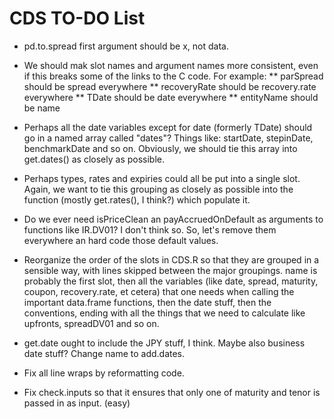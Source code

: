 CDS TO-DO List
========================================================
* pd.to.spread first argument should be x, not data.
* We should mak slot names and argument names more consistent, even if this breaks some of the links to the C code. For example:
** parSpread should be spread everywhere
** recoveryRate should be recovery.rate everywhere
** TDate should be date everywhere
** entityName should be name

* Perhaps all the date variables except for date (formerly TDate) should go in a named array called "dates"? Things like: startDate, stepinDate, benchmarkDate and so on. Obviously, we should tie this array into get.dates() as closely as possible.

* Perhaps types, rates and expiries could all be put into a single slot. Again, we want to tie this grouping as closely as possible into the function (mostly get.rates(), I think?) which populate it.

* Do we ever need isPriceClean an payAccruedOnDefault as arguments to functions like IR.DV01? I don't think so. So, let's remove them everywhere an hard code those default values.

* Reorganize the order of the slots in CDS.R so that they are grouped in a sensible way, with lines skipped between the major groupings. name is probably the first slot, then all the variables (like date, spread, maturity, coupon, recovery.rate, et cetera) that one needs when calling the important data.frame functions, then the date stuff, then the conventions, ending with all the things that we need to calculate like upfronts, spreadDV01 and so on.

* get.date ought to include the JPY stuff, I think. Maybe also business date stuff? Change name to add.dates.

* Fix all line wraps by reformatting code.

* Fix check.inputs so that it ensures that only one of maturity and tenor is passed in as input. (easy)
